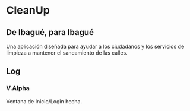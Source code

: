 # CleanUp
## De Ibagué, para Ibagué
Una aplicación diseñada para ayudar a los ciudadanos y los servicios de limpieza a mantener el saneamiento de las calles.
## Log
### V.Alpha
Ventana de Inicio/Login hecha.
